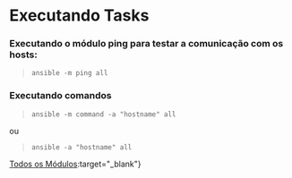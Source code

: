 # Executando Tasks

### Executando o módulo ping para testar a comunicação com os hosts: 
>`ansible -m ping all`

### Executando comandos
>`ansible -m command -a "hostname" all`

ou  

>`ansible -a "hostname" all`


[Todos os Módulos](https://docs.ansible.com/ansible/latest/modules/list_of_all_modules.html):target="_blank"}

